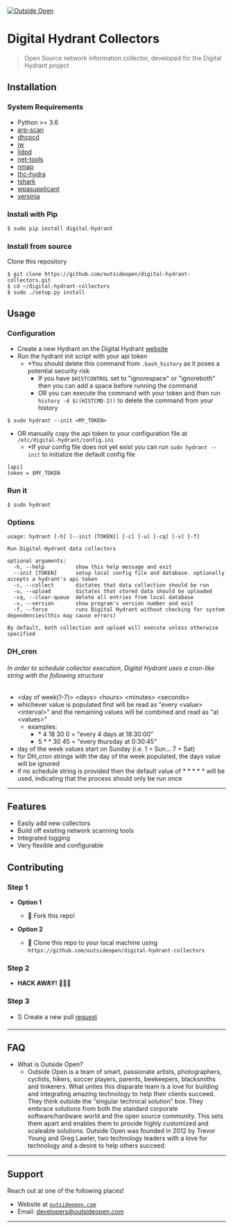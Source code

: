 <a href="http://outsideopen.com"><img src="https://cdn.pixabay.com/photo/2017/06/27/20/24/fire-hydrants-2448725_960_720.png" title="Outside Open" alt="Outside Open"></a>

# Digital Hydrant Collectors

> Open Source network information collector, developed for the Digital Hydrant project

## Installation

### System Requirements

- Python >= 3.6
- [arp-scan](https://github.com/royhills/arp-scan)
- [dhcpcd](https://wiki.archlinux.org/index.php/Dhcpcd)
- [iw](https://wireless.wiki.kernel.org/en/users/documentation/iw)
- [lldpd](https://lldpd.github.io/lldpd/installation.html)
- [net-tools](https://wiki.linuxfoundation.org/networking/net-tools)
- [nmap](https://nmap.org/)
- [thc-hydra](https://github.com/vanhauser-thc/thc-hydra)
- [tshark](https://www.wireshark.org/docs/man-pages/tshark.html)
- [wpasupplicant](https://wiki.archlinux.org/index.php/wpa_supplicant)
- [yersinia](https://github.com/tomac/yersinia)

### Install with Pip

```bash
$ sudo pip install digital-hydrant
```

### Install from source

Clone this repository

```shell
$ git clone https://github.com/outsideopen/digital-hydrant-collectors.git
$ cd ~/digital-hydrant-collectors
$ sudo ./setup.py install
```

## Usage

### Configuration

- Create a new Hydrant on the Digital Hydrant [website](https://app.digitalhydrant.com/hydrants)
- Run the hydrant init script with your api token
  - \*You should delete this command from `.bash_history` as it poses a potential security risk
    - If you have `$HISTCONTROL` set to "ignorespace" or "ignoreboth" then you can add a space before running the command
    - OR you can execute the command with your token and then run `history -d $((HISTCMD-2))` to delete the command from your history

```shell
$ sudo hydrant --init <MY_TOKEN>
```

- OR manually copy the api token to your configuration file at `/etc/digital-hydrant/config.ini`
  - \*If your config file does not yet exist you can run `sudo hydrant --init` to initialize the default config file

```
[api]
token = $MY_TOKEN
```

### Run it

```shell
$ sudo hydrant
```

### Options

```
usage: hydrant [-h] [--init [TOKEN]] [-c] [-u] [-cq] [-v] [-f]

Run Digital-Hydrant data collectors

optional arguments:
  -h, --help          show this help message and exit
  --init [TOKEN]      setup local config file and database. optionally accepts a hydrant's api token
  -c, --collect       dictates that data collection should be run
  -u, --upload        dictates that stored data should be uploaded
  -cq, --clear-queue  delete all entries from local database
  -v, --version       show program's version number and exit
  -f, --force         runs Digital Hydrant without checking for system dependencies(this may cause errors)

By default, both collection and upload will execute unless otherwise specified
```

### DH_cron

###### In order to schedule collector execution, Digital Hydrant uses a cron-like string with the following structure

- \<day of week(1-7)> \<days> \<hours> \<minutes> \<seconds>
- whichever value is populated first will be read as "every \<value> \<interval>" and the remaining values will be combined and read as "at \<values>"
  - examples:
    - \* 4 18 30 0 = "every 4 days at 18:30:00"
    - 5 \* \* 30 45 = "every thursday at 0:30:45"
- day of the week values start on Sunday (i.e. 1 = Sun... 7 = Sat)
- for DH_cron strings with the day of the week populated, the days value will be ignored
- if no schedule string is provided then the default value of \* \* \* \* \* will be used, indicating that the process should only be run once

---

## Features

- Easily add new collectors
- Build off existing network scanning tools
- Integrated logging
- Very flexible and configurable

## Contributing

### Step 1

- **Option 1**

  - 🍴 Fork this repo!

- **Option 2**
  - 👯 Clone this repo to your local machine using `https://github.com/outsideopen/digital-hydrant-collectors`

### Step 2

- **HACK AWAY!** 🔨🔨🔨

### Step 3

- 🔃 Create a new pull [request](https://github.com/outsideopen/digital-hydrant-collectors/compare)

---

## FAQ

- What is Outside Open?
  - Outside Open is a team of smart, passionate artists, photographers, cyclists, hikers, soccer players, parents, beekeepers, blacksmiths and tinkerers. What unites this disparate team is a love for building and integrating amazing technology to help their clients succeed. They think outside the “singular technical solution” box. They embrace solutions from both the standard corporate software/hardware world and the open source community. This sets them apart and enables them to provide highly customized and scaleable solutions. Outside Open was founded in 2012 by Trevor Young and Greg Lawler, two technology leaders with a love for technology and a desire to help others succeed.

---

## Support

Reach out at one of the following places!

- Website at <a href="http://outsideopen.com" target="_blank">`outsideopen.com`</a>
- Email: <developers@outsideopen.com>

---
